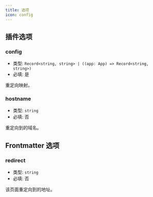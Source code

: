 ```yaml
---
title: 选项
icon: config
---
```


## 插件选项

### config

- 类型: `Record<string, string> | ((app: App) => Record<string, string>)`
- 必填: 是

重定向映射。

### hostname

- 类型: `string`
- 必填: 否

重定向到的域名。

## Frontmatter 选项

### redirect

- 类型: `string`
- 必填: 否

该页面重定向到的地址。
